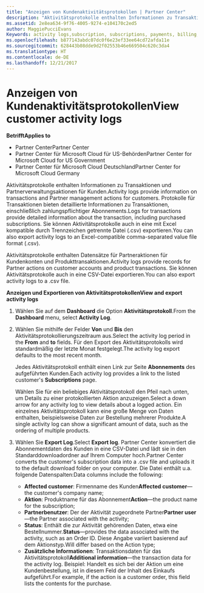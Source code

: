 ```yaml
---
title: "Anzeigen von Kundenaktivitätsprotokollen | Partner Center"
description: "Aktivitätsprotokolle enthalten Informationen zu Transaktionen und Partnerverwaltungsaktionen für Kunden."
ms.assetid: 2e8ea634-9f76-4005-9274-e104170c2ed5
author: MaggiePucciEvans
Keywords: activity logs,subscription, subscriptions, payments, billing, transactions
ms.openlocfilehash: b877143abdc07dc0f6e23ef33ee64cd72afda11e
ms.sourcegitcommit: 628443b08dde9d2f02553b46e669504c620c3da4
ms.translationtype: HT
ms.contentlocale: de-DE
ms.lasthandoff: 12/21/2017
---
```

# <a name="view-customer-activity-logs"></a><span data-ttu-id="cdaa7-103">Anzeigen von Kundenaktivitätsprotokollen</span><span class="sxs-lookup"><span data-stu-id="cdaa7-103">View customer activity logs</span></span>

**<span data-ttu-id="cdaa7-104">Betrifft</span><span class="sxs-lookup"><span data-stu-id="cdaa7-104">Applies to</span></span>**

-  <span data-ttu-id="cdaa7-105">Partner Center</span><span class="sxs-lookup"><span data-stu-id="cdaa7-105">Partner Center</span></span>
-  <span data-ttu-id="cdaa7-106">Partner Center für Microsoft Cloud für US-Behörden</span><span class="sxs-lookup"><span data-stu-id="cdaa7-106">Partner Center for Microsoft Cloud for US Government</span></span>
-  <span data-ttu-id="cdaa7-107">Partner Center für Microsoft Cloud Deutschland</span><span class="sxs-lookup"><span data-stu-id="cdaa7-107">Partner Center for Microsoft Cloud Germany</span></span>


<span data-ttu-id="cdaa7-108">Aktivitätsprotokolle enthalten Informationen zu Transaktionen und Partnerverwaltungsaktionen für Kunden.</span><span class="sxs-lookup"><span data-stu-id="cdaa7-108">Activity logs provide information on transactions and Partner management actions for customers.</span></span> <span data-ttu-id="cdaa7-109">Protokolle für Transaktionen bieten detaillierte Informationen zu Transaktionen, einschließlich zahlungspflichtiger Abonnements.</span><span class="sxs-lookup"><span data-stu-id="cdaa7-109">Logs for transactions provide detailed information about the transaction, including purchased subscriptions.</span></span> <span data-ttu-id="cdaa7-110">Sie können Aktivitätsprotokolle auch in eine mit Excel kompatible durch Trennzeichen getrennte Datei (.csv) exportieren.</span><span class="sxs-lookup"><span data-stu-id="cdaa7-110">You can also export activity logs to an Excel-compatible comma-separated value file format (.csv).</span></span>

<span data-ttu-id="cdaa7-111">Aktivitätsprotokolle enthalten Datensätze für Partneraktionen für Kundenkonten und Produkttransaktionen.</span><span class="sxs-lookup"><span data-stu-id="cdaa7-111">Activity logs provide records for Partner actions on customer accounts and product transactions.</span></span> <span data-ttu-id="cdaa7-112">Sie können Aktivitätsprotokolle auch in eine CSV-Datei exportieren.</span><span class="sxs-lookup"><span data-stu-id="cdaa7-112">You can also export activity logs to a .csv file.</span></span>

**<span data-ttu-id="cdaa7-113">Anzeigen und Exportieren von Aktivitätsprotokollen</span><span class="sxs-lookup"><span data-stu-id="cdaa7-113">View and export activity logs</span></span>**

1.  <span data-ttu-id="cdaa7-114">Wählen Sie auf dem **Dashboard** die Option **Aktivitätsprotokoll**.</span><span class="sxs-lookup"><span data-stu-id="cdaa7-114">From the **Dashboard** menu, select **Activity Log**.</span></span>
2.  <span data-ttu-id="cdaa7-115">Wählen Sie mithilfe der Felder **Von** und **Bis** den Aktivitätsprotokollierungszeitraum aus.</span><span class="sxs-lookup"><span data-stu-id="cdaa7-115">Select the activity log period in the **From** and **to** fields.</span></span> <span data-ttu-id="cdaa7-116">Für den Export des Aktivitätsprotokolls wird standardmäßig der letzte Monat festgelegt.</span><span class="sxs-lookup"><span data-stu-id="cdaa7-116">The activity log export defaults to the most recent month.</span></span>

    <span data-ttu-id="cdaa7-117">Jedes Aktivitätsprotokoll enthält einen Link zur Seite **Abonnements** des aufgeführten Kunden.</span><span class="sxs-lookup"><span data-stu-id="cdaa7-117">Each activity log provides a link to the listed customer's **Subscriptions** page.</span></span>

    <span data-ttu-id="cdaa7-118">Wählen Sie für ein beliebiges Aktivitätsprotokoll den Pfeil nach unten, um Details zu einer protokollierten Aktion anzuzeigen.</span><span class="sxs-lookup"><span data-stu-id="cdaa7-118">Select a down arrow for any activity log to view details about a logged action.</span></span> <span data-ttu-id="cdaa7-119">Ein einzelnes Aktivitätsprotokoll kann eine große Menge von Daten enthalten, beispielsweise Daten zur Bestellung mehrerer Produkte.</span><span class="sxs-lookup"><span data-stu-id="cdaa7-119">A single activity log can show a significant amount of data, such as the ordering of multiple products.</span></span>

3.  <span data-ttu-id="cdaa7-120">Wählen Sie **Export Log**.</span><span class="sxs-lookup"><span data-stu-id="cdaa7-120">Select **Export log**.</span></span> <span data-ttu-id="cdaa7-121">Partner Center konvertiert die Abonnementdaten des Kunden in eine CSV-Datei und lädt sie in den Standarddownloadordner auf Ihrem Computer hoch.</span><span class="sxs-lookup"><span data-stu-id="cdaa7-121">Partner Center converts the customer's subscription data into a .csv file and uploads it to the default download folder on your computer.</span></span> <span data-ttu-id="cdaa7-122">Die Datei enthält u.a. folgende Datenspalten:</span><span class="sxs-lookup"><span data-stu-id="cdaa7-122">Data columns include the following:</span></span>
    -   <span data-ttu-id="cdaa7-123">**Affected customer**: Firmenname des Kunden</span><span class="sxs-lookup"><span data-stu-id="cdaa7-123">**Affected customer**—the customer's company name;</span></span>
    -   <span data-ttu-id="cdaa7-124">**Aktion**: Produktname für das Abonnement</span><span class="sxs-lookup"><span data-stu-id="cdaa7-124">**Action**—the product name for the subscription;</span></span>
    -   <span data-ttu-id="cdaa7-125">**Partnerbenutzer**: Der der Aktivität zugeordnete Partner</span><span class="sxs-lookup"><span data-stu-id="cdaa7-125">**Partner user**—the Partner associated with the activity;</span></span>
    -   <span data-ttu-id="cdaa7-126">**Status**: Enthält die zur Aktivität gehörenden Daten, etwa eine Bestellnummer.</span><span class="sxs-lookup"><span data-stu-id="cdaa7-126">**Status**—provides the data associated with the activity, such as an Order ID.</span></span> <span data-ttu-id="cdaa7-127">Diese Angabe variiert basierend auf dem Aktionstyp.</span><span class="sxs-lookup"><span data-stu-id="cdaa7-127">Will differ based on the Action type;</span></span>
    -   <span data-ttu-id="cdaa7-128">**Zusätzliche Informationen**: Transaktionsdaten für das Aktivitätsprotokoll</span><span class="sxs-lookup"><span data-stu-id="cdaa7-128">**Additional information**—the transaction data for the activity log.</span></span> <span data-ttu-id="cdaa7-129">Beispiel: Handelt es sich bei der Aktion um eine Kundenbestellung, ist in diesem Feld der Inhalt des Einkaufs aufgeführt.</span><span class="sxs-lookup"><span data-stu-id="cdaa7-129">For example, if the action is a customer order, this field lists the contents for the purchase.</span></span>

 

 



